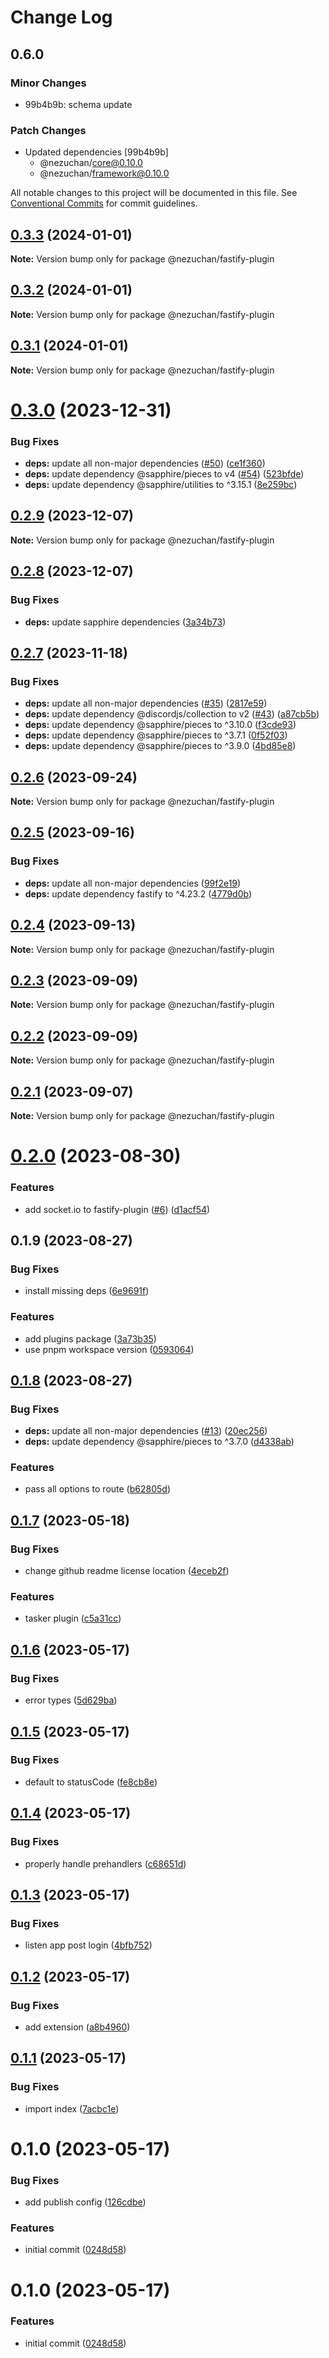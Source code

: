 # Change Log

## 0.6.0

### Minor Changes

- 99b4b9b: schema update

### Patch Changes

- Updated dependencies [99b4b9b]
  - @nezuchan/core@0.10.0
  - @nezuchan/framework@0.10.0

All notable changes to this project will be documented in this file.
See [Conventional Commits](https://conventionalcommits.org) for commit guidelines.

## [0.3.3](https://github.com/NezuChan/library/compare/@nezuchan/fastify-plugin@0.3.2...@nezuchan/fastify-plugin@0.3.3) (2024-01-01)

**Note:** Version bump only for package @nezuchan/fastify-plugin

## [0.3.2](https://github.com/NezuChan/library/compare/@nezuchan/fastify-plugin@0.3.1...@nezuchan/fastify-plugin@0.3.2) (2024-01-01)

**Note:** Version bump only for package @nezuchan/fastify-plugin

## [0.3.1](https://github.com/NezuChan/library/compare/@nezuchan/fastify-plugin@0.3.0...@nezuchan/fastify-plugin@0.3.1) (2024-01-01)

**Note:** Version bump only for package @nezuchan/fastify-plugin

# [0.3.0](https://github.com/NezuChan/library/compare/@nezuchan/fastify-plugin@0.2.9...@nezuchan/fastify-plugin@0.3.0) (2023-12-31)

### Bug Fixes

- **deps:** update all non-major dependencies ([#50](https://github.com/NezuChan/library/issues/50)) ([ce1f360](https://github.com/NezuChan/library/commit/ce1f36082841e6cb2040d7f4d6f34a1a7cd9cf23))
- **deps:** update dependency @sapphire/pieces to v4 ([#54](https://github.com/NezuChan/library/issues/54)) ([523bfde](https://github.com/NezuChan/library/commit/523bfdeb8ffdce7667bf7fd06a9466f201f71c50))
- **deps:** update dependency @sapphire/utilities to ^3.15.1 ([8e259bc](https://github.com/NezuChan/library/commit/8e259bc985ec313796d2856062c1393ede1fb456))

## [0.2.9](https://github.com/NezuChan/library/compare/@nezuchan/fastify-plugin@0.2.8...@nezuchan/fastify-plugin@0.2.9) (2023-12-07)

**Note:** Version bump only for package @nezuchan/fastify-plugin

## [0.2.8](https://github.com/NezuChan/library/compare/@nezuchan/fastify-plugin@0.2.7...@nezuchan/fastify-plugin@0.2.8) (2023-12-07)

### Bug Fixes

- **deps:** update sapphire dependencies ([3a34b73](https://github.com/NezuChan/library/commit/3a34b73e086a41be67e0c1b962bc7761033435f8))

## [0.2.7](https://github.com/NezuChan/library/compare/@nezuchan/fastify-plugin@0.2.6...@nezuchan/fastify-plugin@0.2.7) (2023-11-18)

### Bug Fixes

- **deps:** update all non-major dependencies ([#35](https://github.com/NezuChan/library/issues/35)) ([2817e59](https://github.com/NezuChan/library/commit/2817e59f298aab90662d40eea94e2d80a8736241))
- **deps:** update dependency @discordjs/collection to v2 ([#43](https://github.com/NezuChan/library/issues/43)) ([a87cb5b](https://github.com/NezuChan/library/commit/a87cb5bbcedebadb74862ae6f7958ecac8ee46dd))
- **deps:** update dependency @sapphire/pieces to ^3.10.0 ([f3cde93](https://github.com/NezuChan/library/commit/f3cde93376026fd81465f915d3052e3721336efc))
- **deps:** update dependency @sapphire/pieces to ^3.7.1 ([0f52f03](https://github.com/NezuChan/library/commit/0f52f03d3357f0cebe1c541df748184f53b8d2c9))
- **deps:** update dependency @sapphire/pieces to ^3.9.0 ([4bd85e8](https://github.com/NezuChan/library/commit/4bd85e86b973bbdf1294e004c75836094ea85559))

## [0.2.6](https://github.com/NezuChan/library/compare/@nezuchan/fastify-plugin@0.2.5...@nezuchan/fastify-plugin@0.2.6) (2023-09-24)

**Note:** Version bump only for package @nezuchan/fastify-plugin

## [0.2.5](https://github.com/NezuChan/library/compare/@nezuchan/fastify-plugin@0.2.4...@nezuchan/fastify-plugin@0.2.5) (2023-09-16)

### Bug Fixes

- **deps:** update all non-major dependencies ([99f2e19](https://github.com/NezuChan/library/commit/99f2e196e4718ed1a590ee3c8231fde881b6cd32))
- **deps:** update dependency fastify to ^4.23.2 ([4779d0b](https://github.com/NezuChan/library/commit/4779d0b9bfdadffdbc10381ade9b036631f24ad8))

## [0.2.4](https://github.com/NezuChan/library/compare/@nezuchan/fastify-plugin@0.2.3...@nezuchan/fastify-plugin@0.2.4) (2023-09-13)

**Note:** Version bump only for package @nezuchan/fastify-plugin

## [0.2.3](https://github.com/NezuChan/library/compare/@nezuchan/fastify-plugin@0.2.2...@nezuchan/fastify-plugin@0.2.3) (2023-09-09)

**Note:** Version bump only for package @nezuchan/fastify-plugin

## [0.2.2](https://github.com/NezuChan/library/compare/@nezuchan/fastify-plugin@0.2.1...@nezuchan/fastify-plugin@0.2.2) (2023-09-09)

**Note:** Version bump only for package @nezuchan/fastify-plugin

## [0.2.1](https://github.com/NezuChan/library/compare/@nezuchan/fastify-plugin@0.2.0...@nezuchan/fastify-plugin@0.2.1) (2023-09-07)

**Note:** Version bump only for package @nezuchan/fastify-plugin

# [0.2.0](https://github.com/NezuChan/library/compare/@nezuchan/fastify-plugin@0.1.9...@nezuchan/fastify-plugin@0.2.0) (2023-08-30)

### Features

- add socket.io to fastify-plugin ([#6](https://github.com/NezuChan/library/issues/6)) ([d1acf54](https://github.com/NezuChan/library/commit/d1acf54389abf43d2f637667d4e593a1db0eff55))

## 0.1.9 (2023-08-27)

### Bug Fixes

- install missing deps ([6e9691f](https://github.com/NezuChan/library/commit/6e9691fa20abbf18f3c56c5bb6ce012104315889))

### Features

- add plugins package ([3a73b35](https://github.com/NezuChan/library/commit/3a73b35faa1c91c3396b3b3b5f23f1cb1b49c1ae))
- use pnpm workspace version ([0593064](https://github.com/NezuChan/library/commit/05930644af446f6d82511c1ce4d921e9f800f150))

## [0.1.8](https://github.com/NezuChan/plugins/compare/@nezuchan/fastify-plugin@0.1.7...@nezuchan/fastify-plugin@0.1.8) (2023-08-27)

### Bug Fixes

- **deps:** update all non-major dependencies ([#13](https://github.com/NezuChan/plugins/issues/13)) ([20ec256](https://github.com/NezuChan/plugins/commit/20ec25624494c9b8bfbdcc56bbf7d33c063b7e87))
- **deps:** update dependency @sapphire/pieces to ^3.7.0 ([d4338ab](https://github.com/NezuChan/plugins/commit/d4338ab30582b7877a0d1f2865ba103b0cf5577a))

### Features

- pass all options to route ([b62805d](https://github.com/NezuChan/plugins/commit/b62805d1fd02dd731ba94807b290e46320c704e1))

## [0.1.7](https://github.com/NezuChan/plugins/compare/@nezuchan/fastify-plugin@0.1.6...@nezuchan/fastify-plugin@0.1.7) (2023-05-18)

### Bug Fixes

- change github readme license location ([4eceb2f](https://github.com/NezuChan/plugins/commit/4eceb2f24fd13a20a16cfebaa5e303112f7e6e7a))

### Features

- tasker plugin ([c5a31cc](https://github.com/NezuChan/plugins/commit/c5a31cc267237cba2830743bed407fe5beb0c626))

## [0.1.6](https://github.com/NezuChan/plugins/compare/@nezuchan/fastify-plugin@0.1.5...@nezuchan/fastify-plugin@0.1.6) (2023-05-17)

### Bug Fixes

- error types ([5d629ba](https://github.com/NezuChan/plugins/commit/5d629ba90450de3b9b5b86895a8fca18b910e2c7))

## [0.1.5](https://github.com/NezuChan/plugins/compare/@nezuchan/fastify-plugin@0.1.4...@nezuchan/fastify-plugin@0.1.5) (2023-05-17)

### Bug Fixes

- default to statusCode ([fe8cb8e](https://github.com/NezuChan/plugins/commit/fe8cb8ebbf02fe86e787c673bcd85062124e0b04))

## [0.1.4](https://github.com/NezuChan/plugins/compare/@nezuchan/fastify-plugin@0.1.3...@nezuchan/fastify-plugin@0.1.4) (2023-05-17)

### Bug Fixes

- properly handle prehandlers ([c68651d](https://github.com/NezuChan/plugins/commit/c68651de344a45a061d03476b66e48b3ee9d00d0))

## [0.1.3](https://github.com/NezuChan/plugins/compare/@nezuchan/fastify-plugin@0.1.2...@nezuchan/fastify-plugin@0.1.3) (2023-05-17)

### Bug Fixes

- listen app post login ([4bfb752](https://github.com/NezuChan/plugins/commit/4bfb752361429e7fb35a8d1a175c4b8f2c6a93b1))

## [0.1.2](https://github.com/NezuChan/plugins/compare/@nezuchan/fastify-plugin@0.1.1...@nezuchan/fastify-plugin@0.1.2) (2023-05-17)

### Bug Fixes

- add extension ([a8b4960](https://github.com/NezuChan/plugins/commit/a8b49606504e3913e789283ec394f21d55a82835))

## [0.1.1](https://github.com/NezuChan/plugins/compare/@nezuchan/fastify-plugin@0.1.0...@nezuchan/fastify-plugin@0.1.1) (2023-05-17)

### Bug Fixes

- import index ([7acbc1e](https://github.com/NezuChan/plugins/commit/7acbc1ef93b3d1d277eb602e57c6e82044a587fb))

# 0.1.0 (2023-05-17)

### Bug Fixes

- add publish config ([126cdbe](https://github.com/NezuChan/plugins/commit/126cdbe808befe33fd66f1091ebbb7b0e9aa68be))

### Features

- initial commit ([0248d58](https://github.com/NezuChan/plugins/commit/0248d58885181fc6168ab46aee1a60101545b62a))

# 0.1.0 (2023-05-17)

### Features

- initial commit ([0248d58](https://github.com/NezuChan/plugins/commit/0248d58885181fc6168ab46aee1a60101545b62a))
